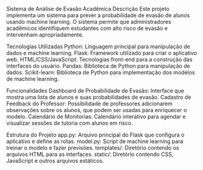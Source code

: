 Sistema de Análise de Evasão Acadêmica
Descrição
Este projeto implementa um sistema para prever a probabilidade de evasão de alunos usando machine learning. O sistema permite que administradores acadêmicos identifiquem estudantes com alto risco de evasão e intervenham apropriadamente.

Tecnologias Utilizadas
Python: Linguagem principal para manipulação de dados e machine learning.
Flask: Framework utilizado para criar o aplicativo web.
HTML/CSS/JavaScript: Tecnologias front-end para a construção das interfaces do usuário.
Pandas: Biblioteca de Python para manipulação de dados.
Scikit-learn: Biblioteca de Python para implementação dos modelos de machine learning.

Funcionalidades
Dashboard de Probabilidade de Evasão: Interface que mostra uma lista de alunos e suas probabilidades de evasão.
Cadastro de Feedback do Professor: Possibilidade de professores adicionarem observações sobre os alunos, que podem ser usadas para enriquecer o modelo.
Calendário de Monitorias: Calendário interativo para agendar e visualizar sessões de tutoria com alunos em risco.

Estrutura do Projeto
app.py: Arquivo principal do Flask que configura o aplicativo e define as rotas.
model.py: Script de machine learning para treinar o modelo e fazer previsões.
templates/: Diretório contendo os arquivos HTML para as interfaces.
static/: Diretório contendo CSS, JavaScript e outros arquivos estáticos.
